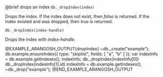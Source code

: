 

@brief drops an index
`db._dropIndex(index)`

Drops the *index*.  If the index does not exist, then *false* is
returned. If the index existed and was dropped, then *true* is
returned.

`db._dropIndex(index-handle)`

Drops the index with *index-handle*.

@EXAMPLE_ARANGOSH_OUTPUT{dropIndex}
~db._create("example");
db.example.ensureIndex({ type: "skiplist", fields: [ "a", "b" ] });
var indexInfo = db.example.getIndexes();
indexInfo;
db._dropIndex(indexInfo[0])
db._dropIndex(indexInfo[1].id)
indexInfo = db.example.getIndexes();
~db._drop("example");
@END_EXAMPLE_ARANGOSH_OUTPUT

